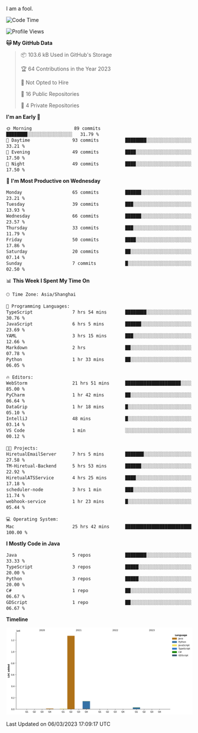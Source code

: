 I am a fool.

<!--START_SECTION:waka-->
![Code Time](http://img.shields.io/badge/Code%20Time-149%20hrs%2024%20mins-blue)

![Profile Views](http://img.shields.io/badge/Profile%20Views-25-blue)

**🐱 My GitHub Data** 

> 📦 103.6 kB Used in GitHub's Storage 
 > 
> 🏆 64 Contributions in the Year 2023
 > 
> 🚫 Not Opted to Hire
 > 
> 📜 16 Public Repositories 
 > 
> 🔑 4 Private Repositories 
 > 
**I'm an Early 🐤** 

```text
🌞 Morning                89 commits          ████████░░░░░░░░░░░░░░░░░   31.79 % 
🌆 Daytime                93 commits          ████████░░░░░░░░░░░░░░░░░   33.21 % 
🌃 Evening                49 commits          ████░░░░░░░░░░░░░░░░░░░░░   17.50 % 
🌙 Night                  49 commits          ████░░░░░░░░░░░░░░░░░░░░░   17.50 % 
```
📅 **I'm Most Productive on Wednesday** 

```text
Monday                   65 commits          ██████░░░░░░░░░░░░░░░░░░░   23.21 % 
Tuesday                  39 commits          ███░░░░░░░░░░░░░░░░░░░░░░   13.93 % 
Wednesday                66 commits          ██████░░░░░░░░░░░░░░░░░░░   23.57 % 
Thursday                 33 commits          ███░░░░░░░░░░░░░░░░░░░░░░   11.79 % 
Friday                   50 commits          ████░░░░░░░░░░░░░░░░░░░░░   17.86 % 
Saturday                 20 commits          ██░░░░░░░░░░░░░░░░░░░░░░░   07.14 % 
Sunday                   7 commits           █░░░░░░░░░░░░░░░░░░░░░░░░   02.50 % 
```


📊 **This Week I Spent My Time On** 

```text
🕑︎ Time Zone: Asia/Shanghai

💬 Programming Languages: 
TypeScript               7 hrs 54 mins       ████████░░░░░░░░░░░░░░░░░   30.76 % 
JavaScript               6 hrs 5 mins        ██████░░░░░░░░░░░░░░░░░░░   23.69 % 
YAML                     3 hrs 15 mins       ███░░░░░░░░░░░░░░░░░░░░░░   12.66 % 
Markdown                 2 hrs               ██░░░░░░░░░░░░░░░░░░░░░░░   07.78 % 
Python                   1 hr 33 mins        ██░░░░░░░░░░░░░░░░░░░░░░░   06.05 % 

🔥 Editors: 
WebStorm                 21 hrs 51 mins      █████████████████████░░░░   85.00 % 
PyCharm                  1 hr 42 mins        ██░░░░░░░░░░░░░░░░░░░░░░░   06.64 % 
DataGrip                 1 hr 18 mins        █░░░░░░░░░░░░░░░░░░░░░░░░   05.10 % 
IntelliJ                 48 mins             █░░░░░░░░░░░░░░░░░░░░░░░░   03.14 % 
VS Code                  1 min               ░░░░░░░░░░░░░░░░░░░░░░░░░   00.12 % 

🐱‍💻 Projects: 
HiretualEmailServer      7 hrs 5 mins        ███████░░░░░░░░░░░░░░░░░░   27.58 % 
TM-Hiretual-Backend      5 hrs 53 mins       ██████░░░░░░░░░░░░░░░░░░░   22.92 % 
HiretualATSService       4 hrs 25 mins       ████░░░░░░░░░░░░░░░░░░░░░   17.18 % 
scheduler-node           3 hrs 1 min         ███░░░░░░░░░░░░░░░░░░░░░░   11.74 % 
webhook-service          1 hr 23 mins        █░░░░░░░░░░░░░░░░░░░░░░░░   05.44 % 

💻 Operating System: 
Mac                      25 hrs 42 mins      █████████████████████████   100.00 % 
```

**I Mostly Code in Java** 

```text
Java                     5 repos             ████████░░░░░░░░░░░░░░░░░   33.33 % 
TypeScript               3 repos             █████░░░░░░░░░░░░░░░░░░░░   20.00 % 
Python                   3 repos             █████░░░░░░░░░░░░░░░░░░░░   20.00 % 
C#                       1 repo              ██░░░░░░░░░░░░░░░░░░░░░░░   06.67 % 
GDScript                 1 repo              ██░░░░░░░░░░░░░░░░░░░░░░░   06.67 % 
```



**Timeline**

![Lines of Code chart](https://raw.githubusercontent.com/VeejaLiu/VeejaLiu/master/assets/bar_graph.png)


 Last Updated on 06/03/2023 17:09:17 UTC
<!--END_SECTION:waka-->
